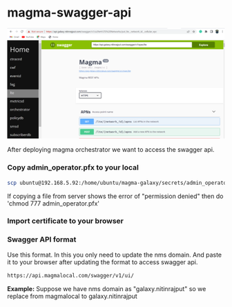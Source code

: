 # magma-swagger-api

![](/magmaAPI.png)

After deploying magma orchestrator we want to access the swagger api.

### Copy admin_operator.pfx to your local
```bash
scp ubuntu@192.168.5.92:/home/ubuntu/magma-galaxy/secrets/admin_operator.pfx .
```
If copying a file from server shows the error of "permission denied" then do 'chmod 777 admin_operator.pfx'

### Import certificate to your browser

### Swagger API format
Use this format. In this you only need to update the nms domain. And paste it to your browser after updating the format to access swagger api.

```bash
https://api.magmalocal.com/swagger/v1/ui/
```

**Example:** Suppose we have nms domain as "galaxy.nitinrajput" so we replace from magmalocal to galaxy.nitinrajput
